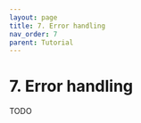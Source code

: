```yaml
---
layout: page
title: 7. Error handling
nav_order: 7
parent: Tutorial
---
```


# 7. Error handling

TODO